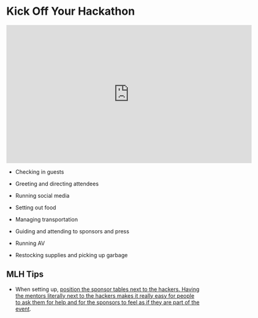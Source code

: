 # Kick Off Your Hackathon

<iframe width="640" height="360" src="https://www.youtube.com/embed/7CwBvQ1wjZU" frameborder="0" allowfullscreen="allowfullscreen"></iframe>

* Checking in guests

* Greeting and directing attendees

* Running social media

* Setting out food

* Managing transportation

* Guiding and attending to sponsors and press

* Running AV

* Restocking supplies and picking up garbage

## MLH Tips

* When setting up, [position the sponsor tables next to the hackers. Having the mentors literally next to the hackers makes it really easy for people to ask them for help and for the sponsors to feel as if they are part of the event](http://news.mlh.io/how-to-throw-an-epic-hackathon-07-07-2014).